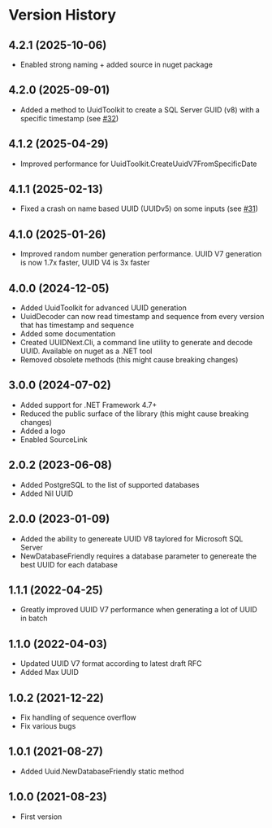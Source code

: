 # Version History

## 4.2.1 (2025-10-06)

* Enabled strong naming + added source in nuget package

## 4.2.0 (2025-09-01)

* Added a method to UuidToolkit to create a SQL Server GUID (v8) with a specific timestamp (see [#32](https://github.com/mareek/UUIDNext/issues/32))

## 4.1.2 (2025-04-29)

* Improved performance for UuidToolkit.CreateUuidV7FromSpecificDate

## 4.1.1 (2025-02-13)

* Fixed a crash on name based UUID (UUIDv5) on some inputs (see [#31](https://github.com/mareek/UUIDNext/pull/31))

## 4.1.0 (2025-01-26)

* Improved random number generation performance. UUID V7 generation is now 1.7x faster, UUID V4 is 3x faster

## 4.0.0 (2024-12-05)

* Added UuidToolkit for advanced UUID generation
* UuidDecoder can now read timestamp and sequence from every version that has timestamp and sequence
* Added some documentation
* Created UUIDNext.Cli, a command line utility to generate and decode UUID. Available on nuget as a .NET tool
* Removed obsolete methods (this might cause breaking changes)

## 3.0.0 (2024-07-02)

* Added support for .NET Framework 4.7+
* Reduced the public surface of the library (this might cause breaking changes)
* Added a logo
* Enabled SourceLink

## 2.0.2 (2023-06-08)

* Added PostgreSQL to the list of supported databases
* Added Nil UUID

## 2.0.0 (2023-01-09)

* Added the ability to genereate UUID V8 taylored for Microsoft SQL Server
* NewDatabaseFriendly requires a database parameter to genereate the best UUID for each database

## 1.1.1 (2022-04-25)

* Greatly improved UUID V7 performance when generating a lot of UUID in batch

## 1.1.0 (2022-04-03)

* Updated UUID V7 format according to latest draft RFC
* Added Max UUID

## 1.0.2 (2021-12-22)

* Fix handling of sequence overflow
* Fix various bugs

## 1.0.1 (2021-08-27)

* Added Uuid.NewDatabaseFriendly static method

## 1.0.0 (2021-08-23)

* First version
